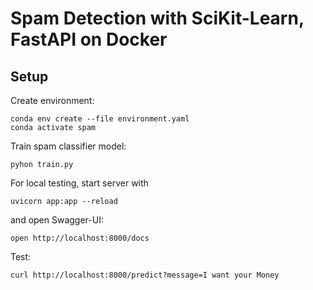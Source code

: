 # Spam Detection with SciKit-Learn, FastAPI on Docker

## Setup

Create environment:

    conda env create --file environment.yaml
    conda activate spam

Train spam classifier model:

    pyhon train.py

For local testing, start server with

    uvicorn app:app --reload

and open Swagger-UI:

    open http://localhost:8000/docs

Test:

    curl http://localhost:8000/predict?message=I want your Money
